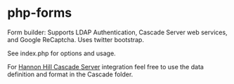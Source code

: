 # php-forms
Form builder: Supports LDAP Authentication, Cascade Server web services, and Google ReCaptcha. Uses twitter bootstrap.

See index.php for options and usage.

For [Hannon Hill Cascade Server](http://www.hannonhill.com) integration feel free to use the data definition and format in the Cascade folder.